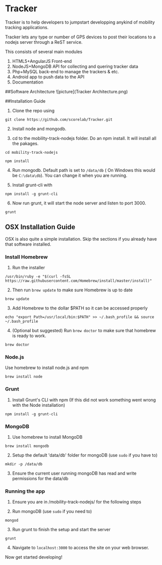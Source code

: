 Tracker
=======

Tracker is to help developers to jumpstart developping anykind of mobility tracking applications. 

Tracker lets any type or number of GPS devices to post their locations to a nodejs server through a ReST service.

This consists of several main modules

  1. HTML5+AngularJS Front-end
  2. NodeJS+MongoDB API for collecting and quering tracker data
  3. Php+MySQL back-end to manage the trackers & etc. 
  4. Android app to push data to the API 
  5. Documentation

##Software Architecture 
![picture](Tracker Architecture.png)
 
##Installation Guide 

1. Clone the repo using
  ```
git clone https://github.com/scorelab/Tracker.git
```

2. Install node and mongodb.

3. cd to the mobility-track-nodejs folder. Do an npm install. It will install all the pakages.
  ```
cd mobility-track-nodejs
```

  ```
  npm install
  ```

4. Run mongodb. Default path is set to `/data/db` ( On Windows this would be `C:\data\db`). You can change it when you are running.

5. Install grunt-cli with
```
npm install -g grunt-cli
```

6. Now run grunt, it will start the node server and listen to port 3000.
```
grunt
```

## OSX Installation Guide 

OSX is also quite a simple installation. Skip the sections if you already 
have that software installed.

### Install Homebrew

1. Run the installer
```
/usr/bin/ruby -e "$(curl -fsSL https://raw.githubusercontent.com/Homebrew/install/master/install)"
```

2. Then run `brew update` to make sure Homebrew is up to date
```
brew update
```

3. Add Homebrew to the dollar $PATH so it can be accessed properly
```
echo "export Path=/usr/local/bin:$PATH" >> ~/.bash_profile && source  ~/.bash_profile
```

4. (Optional but suggested) Run `brew doctor` to make sure that homebrew is 
ready to work.
```
brew doctor
```

### Node.js

Use homebrew to install node.js and npm
```
brew install node
```

### Grunt

1. Install Grunt's CLI with npm (If this did not work something went wrong 
with the Node installation)
```
npm install -g grunt-cli
```

### MongoDB

1. Use homebrew to install MongoDB
```
brew install mongodb
```

2. Setup the default 'data/db' folder for mongoDB (use `sudo` if you have to)
```
mkdir -p /data/db
```

3. Ensure the current user running mongoDB has read and write permissions for
 the data/db
 
### Running the app
 
1. Ensure you are in /mobility-track-nodejs/ for the following steps
 
2. Run mongoDB (use `sudo` if you need to)
```
mongod
```

3. Run grunt to finish the setup and start the server
```
grunt
```

4. Navigate to `localhost:3000` to access the site on your web browser.

Now get started developing!


